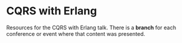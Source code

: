 CQRS with Erlang
================

Resources for the CQRS with Erlang talk. There is a **branch** for each conference or event where that content was presented.
